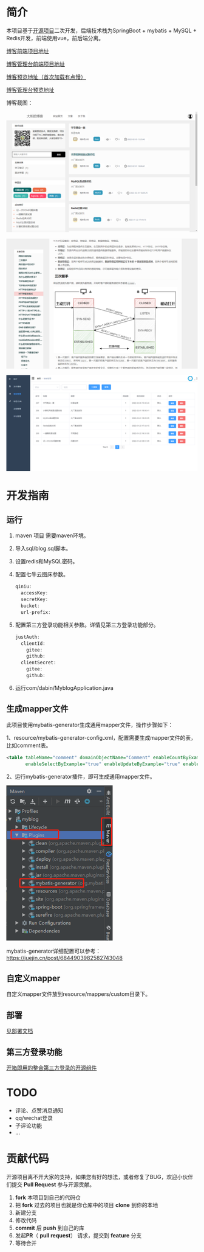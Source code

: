 # 简介

本项目基于[开源项目](https://github.com/liqianggh/blog)二次开发，后端技术栈为SpringBoot + mybatis + MySQL + Redis开发，前端使用vue，前后端分离。

[博客前端项目地址](https://github.com/Tyson0314/blog-web)

[博客管理台前端项目地址](https://github.com/Tyson0314/blog-web-manage)

[博客预览地址（首次加载有点慢）](http://dabin-coder.cn)

[博客管理台预览地址](http://dabin-coder.cn:8080)

博客截图：

![](https://raw.githubusercontent.com/Tyson0314/img/master//image-20220301223342568.png)

![](https://raw.githubusercontent.com/Tyson0314/img/master//image-20220301223515502.png)

![](https://raw.githubusercontent.com/Tyson0314/img/master//image-20220301223551334.png)

# 开发指南

## 运行

1. maven 项目 需要maven环境。

2. 导入sql/blog.sql脚本。

2. 设置redis和MySQL密码。

3. 配置七牛云图床参数。

   ```java
   qiniu:
     accessKey: 
     secretKey:
     bucket: 
     url-prefix: 
   ```

4. 配置第三方登录功能相关参数。详情见第三方登录功能部分。

   ```java
   justAuth:
     clientId:
       gitee: 
       github: 
     clientSecret:
       gitee: 
       github: 
   ```

5. 运行com/dabin/MyblogApplication.java

## 生成mapper文件

此项目使用mybatis-generator生成通用mapper文件，操作步骤如下：

1、resource/mybatis-generator-config.xml，配置需要生成mapper文件的表，比如comment表。

```xml
<table tableName="comment" domainObjectName="Comment" enableCountByExample="true" enableDeleteByExample="true"
       enableSelectByExample="true" enableUpdateByExample="true" enableInsert="true"></table>
```

2、运行mybatis-generator插件，即可生成通用mapper文件。

![](https://raw.githubusercontent.com/Tyson0314/img/master//image-20220301002441621.png)

mybatis-generator详细配置可以参考：https://juejin.cn/post/6844903982582743048

## 自定义mapper

自定义mapper文件放到resource/mappers/custom目录下。

## 部署

[见部署文档](./docs/deploy.md)

## 第三方登录功能

[开箱即用的整合第三方登录的开源组件](https://justauth.wiki/)


# TODO

- 评论、点赞消息通知
- qq/wechat登录
- 子评论功能
- ...

#  贡献代码

开源项目离不开大家的支持，如果您有好的想法，或者修复了BUG，欢迎小伙伴们提交 **Pull Request** 参与开源贡献。

1. **fork** 本项目到自己的代码仓
2. 把 **fork** 过去的项目也就是你仓库中的项目 **clone** 到你的本地
3. 新建分支
4. 修改代码
5. **commit** 后 **push** 到自己的库
6. 发起**PR**（ **pull request**） 请求，提交到 **feature** 分支
7. 等待合并
